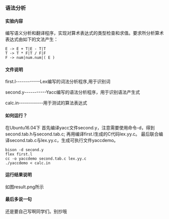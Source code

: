 ### 语法分析
#### 实验内容
编写语义分析和翻译程序，实现对算术表达式的类型检查和求值。要求所分析算术表达式由如下的文法产生：
```
E -> E + T|E - T|T
T -> T * F|T / F|F 
F -> num|num.num|( E )
```
#### 文件说明
first.l------------Lex编写的词法分析程序,用于识别词

second.y-----------Yacc编写的语法分析程序，用于识别语法产生式

calc.in------------用于测试的算法表达式

#### 如何运行？
在Ubuntu16.04下
    首先编译yacc文件second.y，注意需要使用命令-d，得到second.tab.h与second.tab.c;
	再用编译first.l生成的C代码lex.yy.c。
	最后联合编译second.tab.c与lex.yy.c，生成可执行文件yaccdemo。


```
bison -d second.y
flex first.l
cc -o yaccdemo second.tab.c lex.yy.c
./yaccdemo < calc.in
```

#### 运行结果说明
如图result.png所示

#### 最后多说一句
还是要自己写啊同学们。别抄哦
